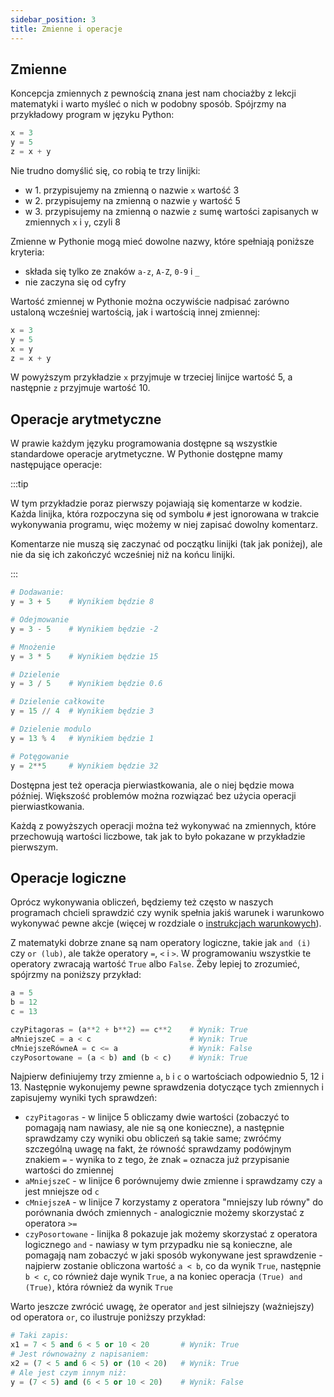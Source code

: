```yaml
---
sidebar_position: 3
title: Zmienne i operacje
---
```


## Zmienne

Koncepcja zmiennych z pewnością znana jest nam chociażby z lekcji matematyki i
warto myśleć o nich w podobny sposób. Spójrzmy na przykładowy program w
języku Python:

```python showLineNumbers
x = 3
y = 5
z = x + y
```

Nie trudno domyślić się, co robią te trzy linijki:

- w 1. przypisujemy na zmienną o nazwie `x` wartość 3
- w 2. przypisujemy na zmienną o nazwie `y` wartość 5
- w 3. przypisujemy na zmienną o nazwie `z` sumę wartości zapisanych w zmiennych
  `x` i `y`, czyli 8

Zmienne w Pythonie mogą mieć dowolne nazwy, które spełniają poniższe kryteria:

- składa się tylko ze znaków `a-z`, `A-Z`, `0-9` i `_`
- nie zaczyna się od cyfry

Wartość zmiennej w Pythonie można oczywiście nadpisać zarówno ustaloną wcześniej
wartością, jak i wartością innej zmiennej:

```python showLineNumbers
x = 3
y = 5
x = y
z = x + y
```
W powyższym przykładzie `x` przyjmuje w trzeciej linijce wartość 5, a następnie
`z` przyjmuje wartość 10.

## Operacje arytmetyczne

W prawie każdym języku programowania dostępne są wszystkie standardowe operacje
arytmetyczne. W Pythonie dostępne mamy następujące operacje:

:::tip

W tym przykładzie poraz pierwszy pojawiają się komentarze w kodzie. Każda
linijka, która rozpoczyna się od symbolu `#` jest ignorowana w trakcie
wykonywania programu, więc możemy w niej zapisać dowolny komentarz.

Komentarze nie muszą się zaczynać od początku linijki (tak jak poniżej), ale
nie da się ich zakończyć wcześniej niż na końcu linijki.

:::

```python showLineNumbers
# Dodawanie:
y = 3 + 5    # Wynikiem będzie 8

# Odejmowanie
y = 3 - 5    # Wynikiem będzie -2

# Mnożenie
y = 3 * 5    # Wynikiem będzie 15

# Dzielenie
y = 3 / 5    # Wynikiem będzie 0.6

# Dzielenie całkowite
y = 15 // 4  # Wynikiem będzie 3

# Dzielenie modulo
y = 13 % 4   # Wynikiem będzie 1

# Potęgowanie
y = 2**5     # Wynikiem będzie 32
```
Dostępna jest też operacja pierwiastkowania, ale o niej będzie mowa później.
Większość problemów można rozwiązać bez użycia operacji pierwiastkowania.

Każdą z powyższych operacji można też wykonywać na zmiennych, które przechowują
wartości liczbowe, tak jak to było pokazane w przykładzie pierwszym.

## Operacje logiczne

Oprócz wykonywania obliczeń, będziemy też często w naszych programach chcieli
sprawdzić czy wynik spełnia jakiś warunek i warunkowo wykonywać pewne akcje
(więcej w rozdziale o [instrukcjach warunkowych](./5-conditional-statements.md)).

Z matematyki dobrze znane są nam operatory logiczne, takie jak `and (i)` czy
`or (lub)`, ale także operatory `=`, `<` i `>`. W programowaniu wszystkie te
operatory zwracają wartość `True` albo `False`. Żeby lepiej to zrozumieć,
spójrzmy na poniższy przykład:

```python showLineNumbers
a = 5
b = 12
c = 13

czyPitagoras = (a**2 + b**2) == c**2    # Wynik: True
aMniejszeC = a < c                      # Wynik: True
cMniejszeRówneA = c <= a                # Wynik: False
czyPosortowane = (a < b) and (b < c)    # Wynik: True
```

Najpierw definiujemy trzy zmienne `a`, `b` i `c` o wartościach odpowiednio 5, 12
i 13. Następnie wykonujemy pewne sprawdzenia dotyczące tych zmiennych i zapisujemy
wyniki tych sprawdzeń:

- `czyPitagoras` - w linijce 5 obliczamy dwie wartości (zobaczyć to pomagają
  nam nawiasy, ale nie są one konieczne), a następnie sprawdzamy czy wyniki
  obu obliczeń są takie same; zwróćmy szczególną uwagę na fakt, że równość
  sprawdzamy podówjnym znakiem `=` - wynika to z tego, że znak `=` oznacza już
  przypisanie wartości do zmiennej
- `aMniejszeC` - w linijce 6 porównujemy dwie zmienne i sprawdzamy czy `a` jest
  mniejsze od `c`
- `cMniejszeA` - w linijce 7 korzystamy z operatora "mniejszy lub równy" do
  porównania dwóch zmiennych - analogicznie możemy skorzystać z operatora `>=`
- `czyPosortowane` - linijka 8 pokazuje jak możemy skorzystać z operatora
  logicznego `and` - nawiasy w tym przypadku nie są konieczne, ale pomagają nam
  zobaczyć w jaki sposób wykonywane jest sprawdzenie - najpierw zostanie
  obliczona wartość `a < b`, co da wynik `True`, następnie `b < c`, co również
  daje wynik `True`, a na koniec operacja `(True) and (True)`, która również da
  wynik `True`

Warto jeszcze zwrócić uwagę, że operator `and` jest silniejszy (ważniejszy) od
operatora `or`, co ilustruje poniższy przykład:

```python showLineNumbers
# Taki zapis:
x1 = 7 < 5 and 6 < 5 or 10 < 20       # Wynik: True
# Jest równoważny z napisaniem:
x2 = (7 < 5 and 6 < 5) or (10 < 20)   # Wynik: True
# Ale jest czym innym niż:
y = (7 < 5) and (6 < 5 or 10 < 20)    # Wynik: False
```
